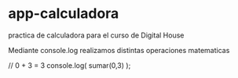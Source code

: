 # app-calculadora
practica de calculadora para el curso de Digital House

Mediante console.log realizamos distintas operaciones matematicas

// 0 + 3 = 3
console.log( sumar(0,3) ); 
